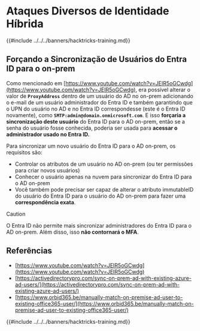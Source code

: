 # Ataques Diversos de Identidade Híbrida

{{#include ../../../banners/hacktricks-training.md}}


## Forçando a Sincronização de Usuários do Entra ID para o on-prem

Como mencionado em [https://www.youtube.com/watch?v=JEIR5oGCwdg](https://www.youtube.com/watch?v=JEIR5oGCwdg), era possível alterar o valor de **`ProxyAddress`** dentro de um usuário do AD no on-prem adicionando o e-mail de um usuário administrador do Entra ID e também garantindo que o UPN do usuário no AD e no Entra ID correspondesse (este é o Entra ID novamente), como **`SMTP:admin@domain.onmicrosoft.com`**. E isso **forçaria a sincronização deste usuário** do Entra ID para o AD on-prem, então se a senha do usuário fosse conhecida, poderia ser usada para **acessar o administrador usado no Entra ID.**

Para sincronizar um novo usuário do Entra ID para o AD on-prem, os requisitos são:

- Controlar os atributos de um usuário no AD on-prem (ou ter permissões para criar novos usuários)
- Conhecer o usuário apenas na nuvem para sincronizar do Entra ID para o AD on-prem
- Você também pode precisar ser capaz de alterar o atributo immutableID do usuário do Entra ID para o usuário do AD on-prem para fazer uma **correspondência exata**.


> [!CAUTION]
> O Entra ID não permite mais sincronizar administradores do Entra ID para o AD on-prem.
> Além disso, isso **não contornará o MFA**.



## Referências

- [https://www.youtube.com/watch?v=JEIR5oGCwdg](https://www.youtube.com/watch?v=JEIR5oGCwdg)
- [https://activedirectorypro.com/sync-on-prem-ad-with-existing-azure-ad-users/](https://activedirectorypro.com/sync-on-prem-ad-with-existing-azure-ad-users/)
- [https://www.orbid365.be/manually-match-on-premise-ad-user-to-existing-office365-user/](https://www.orbid365.be/manually-match-on-premise-ad-user-to-existing-office365-user/)

{{#include ../../../banners/hacktricks-training.md}}
